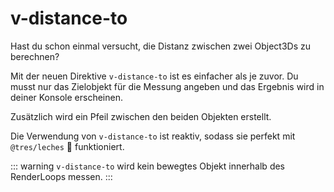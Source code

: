 # v-distance-to

Hast du schon einmal versucht, die Distanz zwischen zwei Object3Ds zu berechnen?

Mit der neuen Direktive `v-distance-to` ist es einfacher als je zuvor. Du musst nur das Zielobjekt für die Messung angeben und das Ergebnis wird in deiner Konsole erscheinen.

Zusätzlich wird ein Pfeil zwischen den beiden Objekten erstellt.

<DirectiveVDistanceToCode />

Die Verwendung von `v-distance-to` ist reaktiv, sodass sie perfekt mit `@tres/leches` 🍰 funktioniert.

::: warning
`v-distance-to` wird kein bewegtes Objekt innerhalb des RenderLoops messen.
:::
